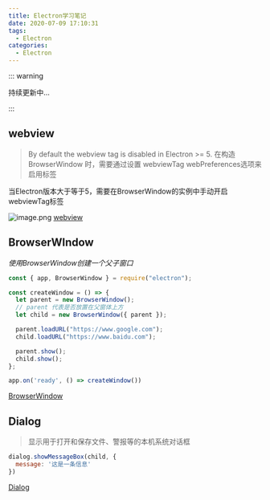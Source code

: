 ```yaml
---
title: Electron学习笔记
date: 2020-07-09 17:10:31
tags: 
  - Electron
categories:
  - Electron
---
```


::: warning

持续更新中...

:::

## webview
> By default the webview tag is disabled in Electron >= 5. 在构造 BrowserWindow 时，需要通过设置 webviewTag webPreferences选项来启用标签

当Electron版本大于等于5，需要在BrowserWindow的实例中手动开启webviewTag标签

![image.png](https://cdn.nlark.com/yuque/0/2020/png/200275/1594188861828-88065b59-183e-49b8-824b-8e5583e60580.png#align=left&display=inline&height=367&margin=%5Bobject%20Object%5D&name=image.png&originHeight=367&originWidth=994&size=48600&status=done&style=none&width=994)
[ ](https://www.electronjs.org/docs/api/webview-tag#webviewtagprintoptions)[webview](https://www.electronjs.org/docs/api/webview-tag#webviewtagprintoptions)

<!-- more -->

## BrowserWIndow


_使用BrowserWindow创建一个父子窗口_
```javascript
const { app, BrowserWindow } = require("electron");

const createWindow = () => {
  let parent = new BrowserWindow();
  // parent 代表是否放置在父窗体上方
  let child = new BrowserWindow({ parent });

  parent.loadURL("https://www.google.com");
  child.loadURL("https://www.baidu.com");

  parent.show();
  child.show();
};

app.on('ready', () => createWindow())
```
[BrowserWindow](https://www.electronjs.org/docs/api/browser-window)
## Dialog
> 显示用于打开和保存文件、警报等的本机系统对话框



```javascript
dialog.showMessageBox(child, {
  message: '这是一条信息'
})
```
[Dialog](https://www.electronjs.org/docs/api/dialog#dialogshowmessageboxsyncbrowserwindow-options)
